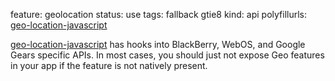 feature: geolocation
status: use
tags: fallback gtie8
kind: api
polyfillurls: [geo-location-javascript](http://code.google.com/p/geo-location-javascript/)

[geo-location-javascript](http://code.google.com/p/geo-location-javascript/) has hooks into BlackBerry, WebOS, and Google Gears specific APIs. In most cases, you should just not expose Geo features in your app if the feature is not natively present.
